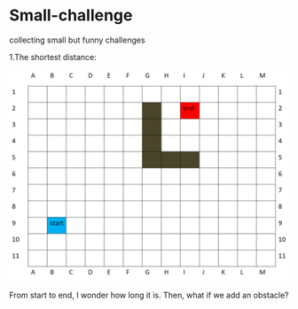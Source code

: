 # Small-challenge
collecting small but funny challenges

1.The shortest distance:

![pic](https://github.com/Shimdu/Small-challenge/raw/master/Screenshots/mapDistance.png)

From start to end, I wonder how long it is. Then, what if we add an obstacle? 
